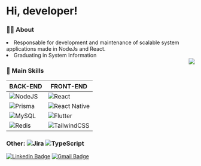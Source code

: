 
  <h1 align="start"> Hi, developer!


### ✍🏼 About
<li>Responsable for development and maintenance of scalable system applications made in NodeJs and React.</li>
  <li>Graduating in System Information</li>

<img align="right" src="https://i.pinimg.com/originals/ca/f7/95/caf7956e99ae518a2c70ec8d7d110089.gif"/>

### 🚀 Main Skills 


|BACK-END| FRONT-END  | 
|---------------------------------------------------------------|---|
|![NodeJS](https://img.shields.io/badge/node.js-6DA55F?style=for-the-badge&logo=node.js&logoColor=white)| ![React](https://img.shields.io/badge/react-%2320232a.svg?style=for-the-badge&logo=react&logoColor=%2361DAFB) |
|![Prisma](https://img.shields.io/badge/Prisma-3982CE?style=for-the-badge&logo=Prisma&logoColor=white)|![React Native](https://img.shields.io/badge/react_native-%2320232a.svg?style=for-the-badge&logo=react&logoColor=%2361DAFB)  |
|![MySQL](https://img.shields.io/badge/mysql-%2300f.svg?style=for-the-badge&logo=mysql&logoColor=white)|![Flutter](https://img.shields.io/badge/Flutter-%2302569B.svg?style=for-the-badge&logo=Flutter&logoColor=white) |
|![Redis](https://img.shields.io/badge/redis-%23DD0031.svg?style=for-the-badge&logo=redis&logoColor=white)|![TailwindCSS](https://img.shields.io/badge/tailwindcss-%2338B2AC.svg?style=for-the-badge&logo=tailwind-css&logoColor=white)|
 
### Other: ![Jira](https://img.shields.io/badge/jira-%230A0FFF.svg?style=for-the-badge&logo=jira&logoColor=white)  ![TypeScript](https://img.shields.io/badge/typescript-%23007ACC.svg?style=for-the-badge&logo=typescript&logoColor=white)


[![Linkedin Badge](https://img.shields.io/badge/-Lucas%20Granjense-996dff?style=flatsquare&logo=Linkedin&logoColor=white&link=https://www.linkedin.com/in/lucas-granjense-5869811b8/)](https://www.linkedin.com/in/lucas-granjense-5869811b8/) [![Gmail Badge](https://img.shields.io/badge/-23.lucasdoliveira@gmail.com-996dff?style=flat-square&logo=Gmail&logoColor=white&link=mailto:lorison.gilles@gmail.com)](mailto:https://img.shields.io/badge/-23.lucasdoliveira@gmail.com-c14438?style=flat-square&logo=Gmail&logoColor=white&link=mailto:lorison.gilles@gmail.com)

